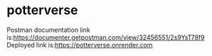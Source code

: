 # potterverse
Postman documentation link is:https://documenter.getpostman.com/view/32456551/2s9YsT78f9
Deployed link is:https://potterverse.onrender.com
